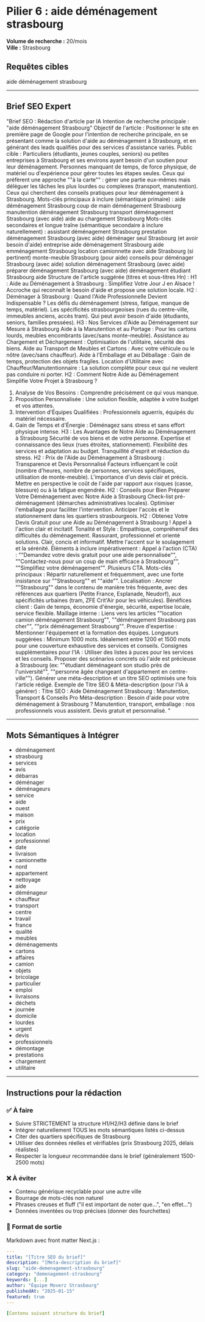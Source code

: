 # Pilier 6 : aide déménagement strasbourg

**Volume de recherche :** 20/mois  
**Ville :** Strasbourg

## Requêtes cibles

aide déménagement strasbourg

---

## Brief SEO Expert

"Brief SEO : Rédaction d'article par IA
Intention de recherche principale : "aide déménagement Strasbourg"
Objectif de l'article : Positionner le site en première page de Google pour l'intention de recherche principale, en se présentant comme la solution d'aide au déménagement à Strasbourg, et en générant des leads qualifiés pour des services d'assistance variés.
Public cible :
Particuliers (étudiants, jeunes couples, seniors) ou petites entreprises à Strasbourg et ses environs ayant besoin d'un soutien pour leur déménagement.
Personnes manquant de temps, de force physique, de matériel ou d'expérience pour gérer toutes les étapes seules.
Ceux qui préfèrent une approche ""à la carte"" : gérer une partie eux-mêmes mais déléguer les tâches les plus lourdes ou complexes (transport, manutention).
Ceux qui cherchent des conseils pratiques pour leur déménagement à Strasbourg.
Mots-clés principaux à inclure (sémantique primaire) :
aide déménagement Strasbourg
coup de main déménagement Strasbourg
manutention déménagement Strasbourg
transport déménagement Strasbourg (avec aide)
aide au chargement Strasbourg
Mots-clés secondaires et longue traîne (sémantique secondaire à inclure naturellement) :
assistant déménagement Strasbourg
prestation déménagement Strasbourg (avec aide)
déménager seul Strasbourg (et avoir besoin d'aide)
entreprise aide déménagement Strasbourg
aide emménagement Strasbourg
location camionnette avec aide Strasbourg (si pertinent)
monte-meuble Strasbourg (pour aide)
conseils pour déménager Strasbourg (avec aide)
solution déménagement Strasbourg (avec aide)
préparer déménagement Strasbourg (avec aide)
déménagement étudiant Strasbourg aide
Structure de l'article suggérée (titres et sous-titres Hn) :
H1 : Aide au Déménagement à Strasbourg : Simplifiez Votre Jour J en Alsace !
Accroche qui reconnaît le besoin d'aide et propose une solution locale.
H2 : Déménager à Strasbourg : Quand l'Aide Professionnelle Devient Indispensable ?
Les défis du déménagement (stress, fatigue, manque de temps, matériel).
Les spécificités strasbourgeoises (rues du centre-ville, immeubles anciens, accès tram).
Qui peut avoir besoin d'aide (étudiants, seniors, familles pressées).
H3 : Nos Services d'Aide au Déménagement sur Mesure à Strasbourg
Aide à la Manutention et au Portage : Pour les cartons lourds, meubles encombrants (avec/sans monte-meuble).
Assistance au Chargement et Déchargement : Optimisation de l'utilitaire, sécurité des biens.
Aide au Transport de Meubles et Cartons : Avec votre véhicule ou le nôtre (avec/sans chauffeur).
Aide à l'Emballage et au Déballage : Gain de temps, protection des objets fragiles.
Location d'Utilitaire avec Chauffeur/Manutentionnaire : La solution complète pour ceux qui ne veulent pas conduire ni porter.
H2 : Comment Notre Aide au Déménagement Simplifie Votre Projet à Strasbourg ?
1. Analyse de Vos Besoins : Comprendre précisément ce qui vous manque.
2. Proposition Personnalisée : Une solution flexible, adaptée à votre budget et vos attentes.
3. Intervention d'Équipes Qualifiées : Professionnels aguerris, équipés du matériel nécessaire.
4. Gain de Temps et d'Énergie : Déménagez sans stress et sans effort physique intense.
H3 : Les Avantages de Notre Aide au Déménagement à Strasbourg
Sécurité de vos biens et de votre personne.
Expertise et connaissance des lieux (rues étroites, stationnement).
Flexibilité des services et adaptation au budget.
Tranquillité d'esprit et réduction du stress.
H2 : Prix de l'Aide au Déménagement à Strasbourg : Transparence et Devis Personnalisé
Facteurs influençant le coût (nombre d'heures, nombre de personnes, services spécifiques, utilisation de monte-meuble).
L'importance d'un devis clair et précis.
Mettre en perspective le coût de l'aide par rapport aux risques (casse, blessure) ou à la fatigue engendrée.
H2 : Conseils pour Bien Préparer Votre Déménagement avec Notre Aide à Strasbourg
Check-list pré-déménagement (démarches administratives locales).
Optimiser l'emballage pour faciliter l'intervention.
Anticiper l'accès et le stationnement dans les quartiers strasbourgeois.
H2 : Obtenez Votre Devis Gratuit pour une Aide au Déménagement à Strasbourg !
Appel à l'action clair et incitatif.
Tonalité et Style :
Empathique, compréhensif des difficultés du déménagement.
Rassurant, professionnel et orienté solutions.
Clair, concis et informatif.
Mettre l'accent sur le soulagement et la sérénité.
Éléments à inclure impérativement :
Appel à l'action (CTA) : ""Demandez votre devis gratuit pour une aide personnalisée"", ""Contactez-nous pour un coup de main efficace à Strasbourg"", ""Simplifiez votre déménagement"". Plusieurs CTA.
Mots-clés principaux : Répartir naturellement et fréquemment, avec une forte insistance sur ""Strasbourg"" et ""aide"".
Localisation : Ancrer ""Strasbourg"" dans le contenu de manière très fréquente, avec des références aux quartiers (Petite France, Esplanade, Neudorf), aux spécificités urbaines (tram, ZFE Crit'Air pour les véhicules).
Bénéfices client : Gain de temps, économie d'énergie, sécurité, expertise locale, service flexible.
Maillage interne : Liens vers les articles ""location camion déménagement Strasbourg"", ""déménagement Strasbourg pas cher"", ""prix déménagement Strasbourg"".
Preuve d'expertise : Mentionner l'équipement et la formation des équipes.
Longueurs suggérées :
Minimum 1000 mots. Idéalement entre 1200 et 1500 mots pour une couverture exhaustive des services et conseils.
Consignes supplémentaires pour l'IA :
Utiliser des listes à puces pour les services et les conseils.
Proposer des scénarios concrets où l'aide est précieuse à Strasbourg (ex: ""étudiant déménageant son studio près de l'université"", ""personne âgée changeant d'appartement en centre-ville"").
Générer une méta-description et un titre SEO optimisés une fois l'article rédigé.
Exemple de Titre SEO & Méta-description (pour l'IA à générer) :
Titre SEO : Aide Déménagement Strasbourg : Manutention, Transport & Conseils Pro
Méta-description : Besoin d'aide pour votre déménagement à Strasbourg ? Manutention, transport, emballage : nos professionnels vous assistent. Devis gratuit et personnalisé.
"

---

## Mots Sémantiques à Intégrer

- déménagement
- strasbourg
- services
- avis
- débarras
- déménager
- déménageurs
- service
- aide
- ouest
- maison
- prix
- catégorie
- location
- professionnel
- date
- livraison
- camionnette
- nord
- appartement
- nettoyage
- aide
- déménageur
- chauffeur
- transport
- centre
- travail
- france
- qualité
- meubles
- déménagements
- cartons
- affaires
- camion
- objets
- bricolage
- particulier
- emploi
- livraisons
- déchets
- journée
- domicile
- lourdes
- urgent
- devis
- professionnels
- démontage
- prestations
- chargement
- utilitaire

---

## Instructions pour la rédaction

### ✅ À faire
- Suivre STRICTEMENT la structure H1/H2/H3 définie dans le brief
- Intégrer naturellement TOUS les mots sémantiques listés ci-dessus
- Citer des quartiers spécifiques de Strasbourg
- Utiliser des données réelles et vérifiables (prix Strasbourg 2025, délais réalistes)
- Respecter la longueur recommandée dans le brief (généralement 1500-2500 mots)

### ❌ À éviter
- Contenu générique recyclable pour une autre ville
- Bourrage de mots-clés non naturel
- Phrases creuses et fluff ("il est important de noter que...", "en effet...")
- Données inventées ou trop précises (donner des fourchettes)

### 🎯 Format de sortie
Markdown avec front matter Next.js :

```yaml
---
title: "[Titre SEO du brief]"
description: "[Meta-description du brief]"
slug: "aide-demenagement-strasbourg"
category: "demenagement-strasbourg"
keywords: [...]
author: "Équipe Moverz Strasbourg"
publishedAt: "2025-01-15"
featured: true
---

[Contenu suivant structure du brief]
```
